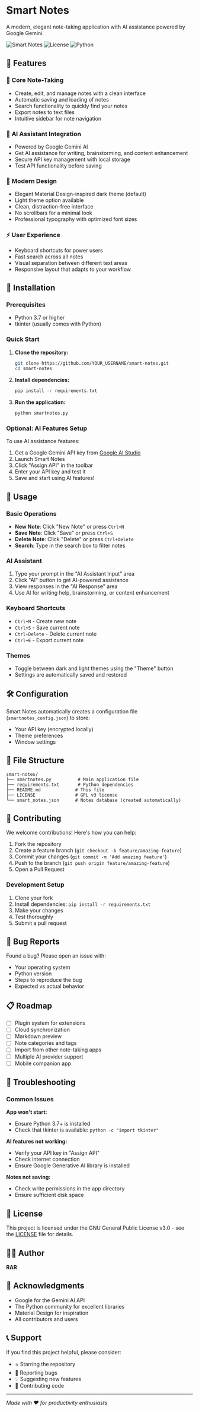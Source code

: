 # Smart Notes

A modern, elegant note-taking application with AI assistance powered by Google Gemini.

![Smart Notes](https://img.shields.io/badge/version-3.0-blue.svg)
![License](https://img.shields.io/badge/license-GPL%20v3-green.svg)
![Python](https://img.shields.io/badge/python-3.7+-blue.svg)

## 🌟 Features

### 📝 **Core Note-Taking**
- Create, edit, and manage notes with a clean interface
- Automatic saving and loading of notes
- Search functionality to quickly find your notes
- Export notes to text files
- Intuitive sidebar for note navigation

### 🤖 **AI Assistant Integration**
- Powered by Google Gemini AI
- Get AI assistance for writing, brainstorming, and content enhancement
- Secure API key management with local storage
- Test API functionality before saving

### 🎨 **Modern Design**
- Elegant Material Design-inspired dark theme (default)
- Light theme option available
- Clean, distraction-free interface
- No scrollbars for a minimal look
- Professional typography with optimized font sizes

### ⚡ **User Experience**
- Keyboard shortcuts for power users
- Fast search across all notes
- Visual separation between different text areas
- Responsive layout that adapts to your workflow

## 🚀 Installation

### Prerequisites
- Python 3.7 or higher
- tkinter (usually comes with Python)

### Quick Start

1. **Clone the repository:**
   ```bash
   git clone https://github.com/YOUR_USERNAME/smart-notes.git
   cd smart-notes
   ```

2. **Install dependencies:**
   ```bash
   pip install -r requirements.txt
   ```

3. **Run the application:**
   ```bash
   python smartnotes.py
   ```

### Optional: AI Features Setup

To use AI assistance features:

1. Get a Google Gemini API key from [Google AI Studio](https://makersuite.google.com/app/apikey)
2. Launch Smart Notes
3. Click "Assign API" in the toolbar
4. Enter your API key and test it
5. Save and start using AI features!

## 📖 Usage

### Basic Operations
- **New Note**: Click "New Note" or press `Ctrl+N`
- **Save Note**: Click "Save" or press `Ctrl+S`
- **Delete Note**: Click "Delete" or press `Ctrl+Delete`
- **Search**: Type in the search box to filter notes

### AI Assistant
1. Type your prompt in the "AI Assistant Input" area
2. Click "AI" button to get AI-powered assistance
3. View responses in the "AI Response" area
4. Use AI for writing help, brainstorming, or content enhancement

### Keyboard Shortcuts
- `Ctrl+N` - Create new note
- `Ctrl+S` - Save current note
- `Ctrl+Delete` - Delete current note
- `Ctrl+E` - Export current note

### Themes
- Toggle between dark and light themes using the "Theme" button
- Settings are automatically saved and restored

## 🛠️ Configuration

Smart Notes automatically creates a configuration file (`smartnotes_config.json`) to store:
- Your API key (encrypted locally)
- Theme preferences
- Window settings

## 📁 File Structure

```
smart-notes/
├── smartnotes.py          # Main application file
├── requirements.txt       # Python dependencies
├── README.md             # This file
├── LICENSE               # GPL v3 license
└── smart_notes.json      # Notes database (created automatically)
```

## 🤝 Contributing

We welcome contributions! Here's how you can help:

1. Fork the repository
2. Create a feature branch (`git checkout -b feature/amazing-feature`)
3. Commit your changes (`git commit -m 'Add amazing feature'`)
4. Push to the branch (`git push origin feature/amazing-feature`)
5. Open a Pull Request

### Development Setup

1. Clone your fork
2. Install dependencies: `pip install -r requirements.txt`
3. Make your changes
4. Test thoroughly
5. Submit a pull request

## 🐛 Bug Reports

Found a bug? Please open an issue with:
- Your operating system
- Python version
- Steps to reproduce the bug
- Expected vs actual behavior

## 📋 Roadmap

- [ ] Plugin system for extensions
- [ ] Cloud synchronization
- [ ] Markdown preview
- [ ] Note categories and tags
- [ ] Import from other note-taking apps
- [ ] Multiple AI provider support
- [ ] Mobile companion app

## 🔧 Troubleshooting

### Common Issues

**App won't start:**
- Ensure Python 3.7+ is installed
- Check that tkinter is available: `python -c "import tkinter"`

**AI features not working:**
- Verify your API key in "Assign API"
- Check internet connection
- Ensure Google Generative AI library is installed

**Notes not saving:**
- Check write permissions in the app directory
- Ensure sufficient disk space

## 📄 License

This project is licensed under the GNU General Public License v3.0 - see the [LICENSE](LICENSE) file for details.

## 👨‍💻 Author

**RAR**

## 🙏 Acknowledgments

- Google for the Gemini AI API
- The Python community for excellent libraries
- Material Design for inspiration
- All contributors and users

## 📞 Support

If you find this project helpful, please consider:
- ⭐ Starring the repository
- 🐛 Reporting bugs
- 💡 Suggesting new features
- 🤝 Contributing code

---

*Made with ❤️ for productivity enthusiasts*
